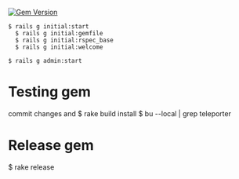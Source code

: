 [![Gem Version](https://badge.fury.io/rb/teleporter.svg)](http://badge.fury.io/rb/teleporter)

```
$ rails g initial:start
  $ rails g initial:gemfile
  $ rails g initial:rspec_base
  $ rails g initial:welcome

$ rails g admin:start
```
# Testing gem
commit changes and
$ rake build install
$ bu --local | grep teleporter

# Release gem
$ rake release

